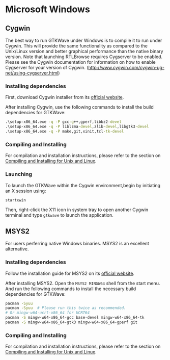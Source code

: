 # Microsoft Windows

## Cygwin

The best way to run GTKWave under Windows is to compile it to run under
Cygwin. This will provide the same functionality as compared to the
Unix/Linux version and better graphical performance than the native
binary version. Note that launching RTLBrowse requires Cygserver to
be enabled. Please see the Cygwin documentation for information on
how to enable Cygserver for your version of Cygwin.
(<http://www.cygwin.com/cygwin-ug-net/using-cygserver.html>)

### Installing dependencies

First, download Cygwin installer from its
[official website](https://www.cygwin.com/install.html).

After installing Cygwin, use the following commands to
install the build dependencies for GTKWave:

```bat
.\setup-x86_64.exe -q -P gcc-g++,gperf,libbz2-devel
.\setup-x86_64.exe -q -P liblzma-devel,zlib-devel,libgtk3-devel
.\setup-x86_64.exe -q -P make,git,xinit,tcl-tk-devel
```

### Compiling and Installing

For compilation and installation instructions, please refer
to the section on [Compiling and Installing for Unix and
Linux](./unix_linux.md#compiling-and-installing).

### Launching

To launch the GTKWave within the Cygwin environment,begin
by initiating an X session using:

```bash
startxwin
```

Then, right-click the X11 icon in system tray to open another Cygwin
terminal and type `gtkwave` to launch the application.

## MSYS2

For users perferring native Windows binaries. MSYS2 is an
excellent alternative.

### Installing dependencies

Follow the installation guide for MSYS2 on its [official website](https://www.msys2.org/).

After installing MSYS2. Open the `MSYS2 MINGW64` shell from the start menu.
And run the following commands to install the necessary build dependencies
for GTKWave:

```bash
pacman -Syuu
pacman -Syuu  # Please run this twice as recommended.
# Or mingw-w64-ucrt-x86_64 for UCRT64
pacman -S mingw-w64-x86_64-gcc base-devel mingw-w64-x86_64-tk
pacman -S mingw-w64-x86_64-gtk3 mingw-w64-x86_64-gperf git
```

### Compiling and Installing

For compilation and installation instructions, please refer
to the section on [Compiling and Installing for Unix and
Linux](./unix_linux.md#compiling-and-installing).
